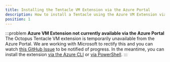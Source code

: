 ```yaml
---
title: Installing the Tentacle VM Extension via the Azure Portal
description: How to install a Tentacle using the Azure VM Extension via the new Azure Portal
position: 1
---
```


:::problem
**Azure VM Extension not currently available via the Azure Portal**
The Octopus Tentacle VM extension is temporarily unavailable from the Azure Portal. We are working with Microsoft to rectify this and you can watch [this GitHub Issue](https://github.com/OctopusDeploy/Issues/issues/2859) to be notified of progress. In the meantime, you can install the extension [via the Azure CLI](via-the-azure-cli.md) or [via PowerShell](via-powershell.md).
:::

<!--
:::hint
If you need the ability to customize more of the installation, the [CLI](via-the-azure-cli.md), [PowerShell](via-powershell.md) and [ARM Template](via-an-arm-template.md) methods expose more options than the Azure Portal. For even more customization, you might want to consider using the [Azure Desired State Configuration (DSC) extension](https://docs.microsoft.com/en-us/azure/virtual-machines/virtual-machines-windows-extensions-dsc-overview) in conjunction with the [OctopusDSC](https://www.powershellgallery.com/packages/OctopusDSC) resource.
:::
-->
